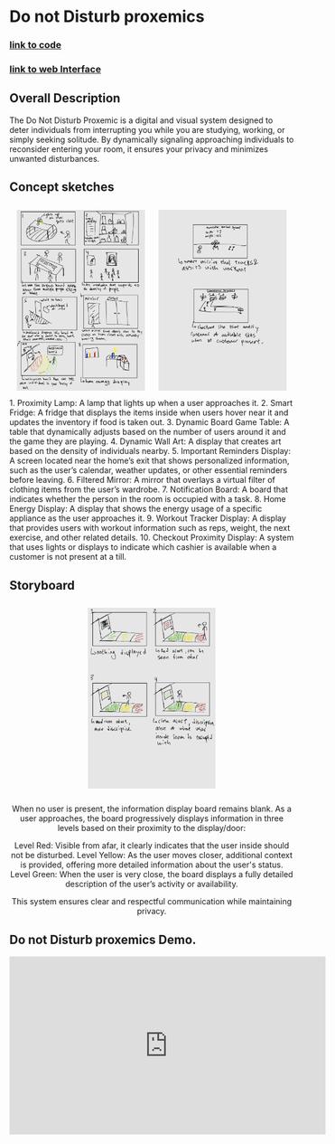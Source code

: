 # Do not Disturb proxemics 

### [link to code](https://glitch.com/edit/#!/dontdisturbproxemics?path=index.html%3A1%3A0)  
### [link to web Interface](https://dontdisturbproxemics.glitch.me/) 

## Overall Description
The Do Not Disturb Proxemic is a digital and visual system designed to deter individuals from interrupting you while you are studying, working, or simply seeking solitude. By dynamically signaling approaching individuals to reconsider entering your room, it ensures your privacy and minimizes unwanted disturbances.

## Concept sketches
<div style="text-align: center;">
  <img src="drive-download-20241119T064848Z-001/Nov 18 2024_241118_234823_1.jpg" alt="img1" style="width: 45%; height: auto; display: inline-block; margin: 10px;">
  <img src="drive-download-20241119T064848Z-001/Nov 18 2024_241118_234823_2.jpg" alt="img1" style="width: 45%; height: auto; display: inline-block; margin: 10px;">

</div>
1. Proximity Lamp: A lamp that lights up when a user approaches it.
2. Smart Fridge: A fridge that displays the items inside when users hover near it and updates the inventory if food is taken out.
3. Dynamic Board Game Table: A table that dynamically adjusts based on the number of users around it and the game they are playing.
4. Dynamic Wall Art: A display that creates art based on the density of individuals nearby.
5. Important Reminders Display: A screen located near the home’s exit that shows personalized information, such as the user’s calendar, weather updates, or other essential reminders before leaving.
6. Filtered Mirror: A mirror that overlays a virtual filter of clothing items from the user’s wardrobe.
7. Notification Board: A board that indicates whether the person in the room is occupied with a task.
8. Home Energy Display: A display that shows the energy usage of a specific appliance as the user approaches it.
9. Workout Tracker Display: A display that provides users with workout information such as reps, weight, the next exercise, and other related details.
10. Checkout Proximity Display: A system that uses lights or displays to indicate which cashier is available when a customer is not present at a till.

## Storyboard
<div style="text-align: center;">
  <img src="drive-download-20241119T064848Z-001/Nov 18 2024_241118_234823_3.jpg" style="width: 45%; height: auto; display: inline-block; margin: 10px;">

  <p>
When no user is present, the information display board remains blank. As a user approaches, the board progressively displays information in three levels based on their proximity to the display/door:

  Level Red: Visible from afar, it clearly indicates that the user inside should not be disturbed.
  Level Yellow: As the user moves closer, additional context is provided, offering more detailed information about the user's status.
  Level Green: When the user is very close, the board displays a fully detailed description of the user’s activity or availability.
  
This system ensures clear and respectful communication while maintaining privacy.
  </p>
</div>

## Do not Disturb proxemics Demo. 

<div style="text-align: center;">
  <iframe 
    width="560" 
    height="315" 
    src="https://www.youtube.com/embed/Pcxi1WYCmLE" 
    title="YouTube video player" 
    frameborder="0" 
    allow="accelerometer; autoplay; clipboard-write; encrypted-media; gyroscope; picture-in-picture" 
    allowfullscreen>
  </iframe>
</div>

